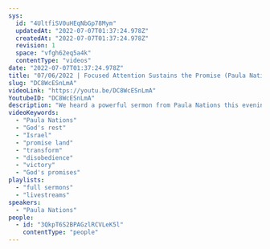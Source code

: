 ```yaml
---
sys:
  id: "4UltfiSV0uHEqNbGp78Mym"
  updatedAt: "2022-07-07T01:37:24.978Z"
  createdAt: "2022-07-07T01:37:24.978Z"
  revision: 1
  space: "vfgh62eq5a4k"
  contentType: "videos"
date: "2022-07-07T01:37:24.978Z"
title: "07/06/2022 | Focused Attention Sustains the Promise (Paula Nations)"
slug: "DC8WcESnLmA"
videoLink: "https://youtu.be/DC8WcESnLmA"
YoutubeID: "DC8WcESnLmA"
description: "We heard a powerful sermon from Paula Nations this evening about entering the promise by entering the rest. She mentions Israel and how they missed out on the promise land because they refused to transform and enter into God's rest. Even though God told them it was their land, they looked at the situation in the natural and their unbelief caused disobedience. She also said that every instruction has a victory. If we truly believed what God was promising us, we would hold fast to the instruction and not let it go. When we get out of our own way and enter God's rest, that is when we can get our promises. This sermon was delivered at Freedom Fellowship Church International in San Antonio, TX."
videoKeywords:
  - "Paula Nations"
  - "God's rest"
  - "Israel"
  - "promise land"
  - "transform"
  - "disobedience"
  - "victory"
  - "God's promises"
playlists:
  - "full sermons"
  - "livestreams"
speakers:
  - "Paula Nations"
people:
  - id: "3QkpT6S2BPAGzlRCVLeK5l"
    contentType: "people"
---
```

